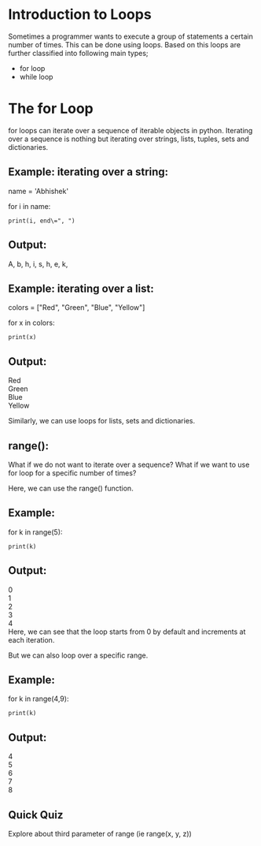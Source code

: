 # Introduction to Loops

Sometimes a programmer wants to execute a group of statements a certain number of times. This can be done using loops. Based on this loops are further classified into following main types;

- for loop
- while loop

# The for Loop

for loops can iterate over a sequence of iterable objects in python. Iterating over a sequence is nothing but iterating over strings, lists, tuples, sets and dictionaries.

## Example: iterating over a string:

name \= 'Abhishek'

for i in name:

    print(i, end\=", ")

## Output:

A, b, h, i, s, h, e, k,

## Example: iterating over a list:

colors \= \["Red", "Green", "Blue", "Yellow"\]

for x in colors:

    print(x)

## Output:

Red  
Green  
Blue  
Yellow

Similarly, we can use loops for lists, sets and dictionaries.

## range():

What if we do not want to iterate over a sequence? What if we want to use for loop for a specific number of times?

Here, we can use the range() function.

## Example:

for k in range(5):

    print(k)

## Output:

0  
1  
2  
3  
4  
Here, we can see that the loop starts from 0 by default and increments at each iteration.

But we can also loop over a specific range.

## Example:

for k in range(4,9):

    print(k)

## Output:

4  
5  
6  
7  
8

## Quick Quiz

Explore about third parameter of range (ie range(x, y, z))

